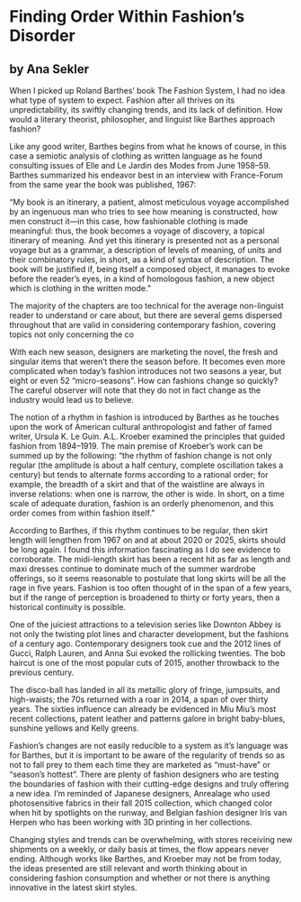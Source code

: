 # Finding Order Within Fashion’s Disorder
## by Ana Sekler

When I picked up Roland Barthes’ book The Fashion System, I had no idea what type of system to expect. Fashion after all thrives on its unpredictability, its swiftly changing trends, and its lack of definition. How would a literary theorist, philosopher, and linguist like Barthes approach fashion?

Like any good writer, Barthes begins from what he knows of course, in this case a semiotic analysis of clothing as written language as he found consulting issues of Elle and Le Jardin des Modes from June 1958–59. Barthes summarized his endeavor best in an interview with France-Forum from the same year the book was published, 1967:

“My book is an itinerary, a patient, almost meticulous voyage accomplished by an ingenuous man who tries to see how meaning is constructed, how men construct it—in this case, how fashionable clothing is made meaningful: thus, the book becomes a voyage of discovery, a topical itinerary of meaning. And yet this itinerary is presented not as a personal voyage but as a grammar, a description of levels of meaning, of units and their combinatory rules, in short, as a kind of syntax of description. The book will be justified if, being itself a composed object, it manages to evoke before the reader’s eyes, in a kind of homologous fashion, a new object which is clothing in the written mode.”

The majority of the chapters are too technical for the average non-linguist reader to understand or care about, but there are several gems dispersed throughout that are valid in considering contemporary fashion, covering topics not only concerning the co

With each new season, designers are marketing the novel, the fresh and singular items that weren’t there the season before. It becomes even more complicated when today’s fashion introduces not two seasons a year, but eight or even 52 “micro-seasons”. How can fashions change so quickly? The careful observer will note that they do not in fact change as the industry would lead us to believe.

The notion of a rhythm in fashion is introduced by Barthes as he touches upon the work of American cultural anthropologist and father of famed writer, Ursula K. Le Guin.  A.L. Kroeber examined the principles that guided fashion from 1894–1919. The main premise of Kroeber’s work can be summed up by the following: “the rhythm of fashion change is not only regular (the amplitude is about a half century, complete oscillation takes a century) but tends to alternate forms according to a rational order; for example, the breadth of a skirt and that of the waistline are always in inverse relations: when one is narrow, the other is wide. In short, on a time scale of adequate duration, fashion is an orderly phenomenon, and this order comes from within fashion itself.”

According to Barthes, if this rhythm continues to be regular, then skirt length will lengthen from 1967 on and at about 2020 or 2025, skirts should be long again. I found this information fascinating as I do see evidence to corroborate. The midi-length skirt has been a recent hit as far as length and maxi dresses continue to dominate much of the summer wardrobe offerings, so it seems reasonable to postulate that long skirts will be all the rage in five years. Fashion is too often thought of in the span of a few years, but if the range of perception is broadened to thirty or forty years, then a historical continuity is possible.

One of the juiciest attractions to a television series like Downton Abbey is not only the twisting plot lines and character development, but the fashions of a century ago. Contemporary designers took cue and the 2012 lines of Gucci, Ralph Lauren, and Anna Sui evoked the rollicking twenties. The bob haircut is one of the most popular cuts of 2015, another throwback to the previous century.  

The disco-ball has landed in all its metallic glory of fringe, jumpsuits, and high-waists; the 70s returned with a roar in 2014, a span of over thirty years. The sixties influence can already be evidenced in Miu Miu’s most recent collections, patent leather and patterns galore in bright baby-blues, sunshine yellows and Kelly greens.  

Fashion’s changes are not easily reducible to a system as it’s language was for Barthes, but it is important to be aware of the regularity of trends so as not to fall prey to them each time they are marketed as “must-have” or “season’s hottest”. There are plenty of fashion designers who are testing the boundaries of fashion with their cutting-edge designs and truly offering a new idea. I’m reminded of Japanese designers, Anrealage who used photosensitive fabrics in their fall 2015 collection, which changed color when hit by spotlights on the runway, and Belgian fashion designer Iris van Herpen who has been working with 3D printing in her collections.

Changing styles and trends can be overwhelming, with stores receiving new shipments on a weekly, or daily basis at times, the flow appears never ending. Although works like Barthes, and Kroeber may not be from today, the ideas presented are still relevant and worth thinking about in considering fashion consumption and whether or not there is anything innovative in the latest skirt styles.
